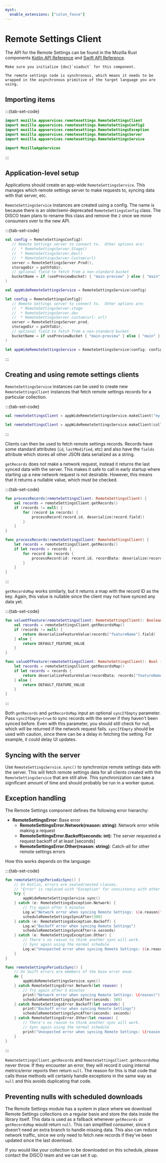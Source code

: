 ```yaml
---
myst:
  enable_extensions: ["colon_fence"]
---
```


# Remote Settings Client

The API for the Remote Settings can be found in the Mozilla Rust components [Kotlin API Reference](http://todo.example.com/) and [Swift API Reference](http://todo.example.com).

```{note}
Make sure you initialize {doc}`viaduct` for this component.
```

```{warning}
The remote settings code is synchronous, which means it needs to be wrapped in the asynchronous primitive of the target language you are using.
```

## Importing items

:::{tab-set-code}

```kotlin
import mozilla.appservices.remotesettings.RemoteSettingsClient
import mozilla.appservices.remotesettings.RemoteSettingsConfig2
import mozilla.appservices.remotesettings.RemoteSettingsException
import mozilla.appservices.remotesettings.RemoteSettingsServer
import mozilla.appservices.remotesettings.RemoteSettingsService
```


```swift
import MozillaAppServices
```
:::

## Application-level setup

Applications should create an app-wide `RemoteSettingsService`.  This manages which
remote settings server to make requests to, syncing data with that server, etc.

`RemoteSettingsService` instances are created using a config.  The name is because there is an
older/semi-deprecated `RemoteSettingsConfig` class.  The DISCO team plans to rename this class and
remove the `2` once we move consumers over to the new API.

:::{tab-set-code}

```kotlin
val config = RemoteSettingsConfig2(
   // Remote Settings server to connect to.  Other options are:
   //  * RemoteSettingsServer.Stage()
   //  * RemoteSettingsServer.Dev()
   //  * RemoteSettingsServer.Custom(url)
   server = RemoteSettingsServer.Prod(),
   storageDir = pathToDir,
   // optional field to fetch from a non-standard bucket
   bucketName = if (usePreviewBucket) { "main-preview" } else { "main" }
)

val appWideRemoteSettingsService = RemoteSettingsService(config)
```

```swift
let config = RemoteSettingsConfig2(
   // Remote Settings server to connect to.  Other options are:
   //  * RemoteSettingsServer.stage
   //  * RemoteSettingsServer.dev
   //  * RemoteSettingsServer.custom(url: url)
   server = RemoteSettingsServer.prod,
   storageDir = pathToDir,
   // optional field to fetch from a non-standard bucket
   bucketName = if usePreviewBucket { "main-preview" } else { "main" }
)

let appWideRemoteSettingsService = RemoteSettingsService(config: config)
```
:::

## Creating and using remote settings clients

`RemoteSettingsService` instances can be used to create new `RemoteSettingsClient` instances that
fetch remote settings records for a particular collection.

:::{tab-set-code}

```kotlin
val remoteSettingsClient = appWideRemoteSettingsService.makeClient("my-collection")
```

```swift
let remoteSettingsClient = appWideRemoteSettingsService.makeClient(collection: "my-collection")
```
:::


Clients can then be used to fetch remote settings records.  Records have some standard attributes
(`id`, `lastModified`, etc) and also have the `fields` attribute which stores all other JSON data
serialized as a string.

`getRecords` does not make a network request, instead it returns the last synced data with the
server.  This makes it safe to call in early startup where starting up a new network request is not
desirable.  However, this means that it returns a nullable value, which must be checked.


:::{tab-set-code}

```kotlin
fun processRecords(remoteSettingsClient: RemoteSettingsClient) {
    val records = remoteSettingsClient.getRecords()
    if (records != null) {
        for (record in records) {
            processRecord(record.id, deserialize(record.field))
        }
    }
}
```

```swift
func processRecords(remoteSettingsClient: RemoteSettingsClient) {
    let records = remoteSettingsClient.getRecords()
    if let records = records {
        for record in records {
            processRecord(id: record.id, recordData: deserialize(record.field))
        }
    }
}
```
:::

`getRecordsMap` works similarly, but it returns a map with the record ID as the key.  Again,
this value is nullable since the client may not have synced any data yet.

:::{tab-set-code}

```kotlin
fun valueOfFeature(remoteSettingsClient: RemoteSettingsClient): Boolean {
    val records = remoteSettingsClient.getRecordsMap()
    if (records != null) {
        return deserializeFeatureValue(records["featureName"].field)
    } else {
        return DEFAULT_FEATURE_VALUE
    }
}
```

```swift
func valueOfFeature(remoteSettingsClient: RemoteSettingsClient): Bool {
    let records = remoteSettingsClient.getRecordsMap()
    if let records = records {
        return deserializeFeatureValue(recordData: records["featureName"].field)
    } else {
        return DEFAULT_FEATURE_VALUE
    }
}
```
:::

Both `getRecords` and `getRecordsMap` input an optional `syncIfEmpty` parameter.  Pass
`syncIfEmpty=true` to sync records with the server if they haven't been synced before. Even with
this parameter, you should still check for null, which will be returned if the network request
fails.  `syncIfEmpty` should be used with caution, since there can be a delay in fetching the
setting.  For example, it could delay UI updates.

## Syncing with the server

Use `RemoteSettingsService.sync()` to synchronize remote settings data with the server.  This will
fetch remote settings data for all clients created with the `RemoteSettingsService` that are still
alive.  This synchronization can take a significant amount of time and should probably be run in a
worker queue.

## Exception handling

The Remote Settings component defines the following error hierarchy:

- **RemoteSettingsError**: Base error
    - **RemoteSettingsError.Network(reason: string)**: Network error while making a request
    - **RemoteSettingsError.Backoff(seconds: int)**: The server requested a request backoff of at least [seconds]
    - **RemoteSettingsError.Other(reason: string)**: Catch-all for other remote settings errors

How this works depends on the language:

:::{tab-set-code}

```kotlin
fun remoteSettingsPeriodicSync() {
    // On Kotlin, errors are sealed/nested classes.
    // "Error" is replaced with "Exception" for consistency with other exceptions.
    try {
        appWideRemoteSettingsService.sync()
    } catch (e: RemoteSettingsException.Network) {
        // Try again after 5 minutes
        Log.w("Network error when syncing Remote Settings: ${e.reason}")
        scheduleRemoteSettingsSyncAfter(300)
    } catch (e: RemoteSettingsException.Backoff) {
        Log.w("Backoff error when syncing Remote Settings")
        scheduleRemoteSettingsSyncAfter(e.seconds)
    } catch (e: RemoteSettingsException.Other) {
        // There's no reason to think another sync will work.
        // Sync again using the normal schedule
        Log.w("Unexpected error when syncing Remote Settings: ${e.reason}")
    }
}
```

```swift
func remoteSettingsPeriodicSync() {
    // On Swift errors are members of the base error enum.
    do {
        appWideRemoteSettingsService.sync()
    } catch RemoteSettingsError.Network(let reason) {
        // Try again after 5 minutes
        print("Network error when syncing Remote Settings: \(reason)")
        scheduleRemoteSettingsSyncAfter(seconds: 300)
    } catch RemoteSettingsError.Backoff(let seconds) {
        print("Backoff error when syncing Remote Settings")
        scheduleRemoteSettingsSyncAfter(seconds: seconds)
    } catch RemoteSettingsError.Other(let reason) {
        // There's no reason to think another sync will work.
        // Sync again using the normal schedule
        print("Unexpected error when syncing Remote Settings: \(reason)")
    }
}
```
:::

`RemoteSettingsClient.getRecords` and `RemoteSettingsClient.getRecordsMap` never throw.  If they
encounter an error, they will record it using internal metrics/error reports then return `null`.
The reason for this is that code that calls those methods will certainly handle exceptions in the
same way as `null` and this avoids duplicating that code.

## Preventing nulls with scheduled downloads

The Remote Settings module has a system in place where we download Remote Settings collections on a
regular basis and store the data inside the library itself.  This data is used as a fallback
whenever `getRecords` or `getRecordsMap` would return `null`.  This can simplified consumer, since
it doesn't need an extra branch to handle missing data. This also can reduce network traffic, since
we only need to fetch new records if they've been updated since the last download.

If you would like your collection to be downloaded on this schedule, please contact the DISCO team
and we can set it up.
